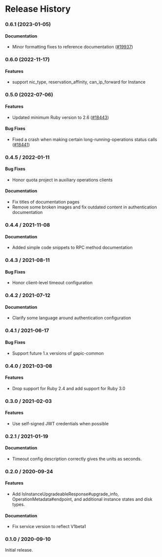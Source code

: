# Release History

### 0.6.1 (2023-01-05)

#### Documentation

* Minor formatting fixes to reference documentation ([#19937](https://github.com/googleapis/google-cloud-ruby/issues/19937)) 

### 0.6.0 (2022-11-17)

#### Features

* support nic_type, reservation_affinity, can_ip_forward for Instance 

### 0.5.0 (2022-07-06)

#### Features

* Updated minimum Ruby version to 2.6 ([#18443](https://github.com/googleapis/google-cloud-ruby/issues/18443)) 
#### Bug Fixes

* Fixed a crash when making certain long-running-operations status calls ([#18441](https://github.com/googleapis/google-cloud-ruby/issues/18441)) 

### 0.4.5 / 2022-01-11

#### Bug Fixes

* Honor quota project in auxiliary operations clients

#### Documentation

* Fix titles of documentation pages
* Remove some broken images and fix outdated content in authentication documentation

### 0.4.4 / 2021-11-08

#### Documentation

* Added simple code snippets to RPC method documentation

### 0.4.3 / 2021-08-11

#### Bug Fixes

* Honor client-level timeout configuration

### 0.4.2 / 2021-07-12

#### Documentation

* Clarify some language around authentication configuration

### 0.4.1 / 2021-06-17

#### Bug Fixes

* Support future 1.x versions of gapic-common

### 0.4.0 / 2021-03-08

#### Features

* Drop support for Ruby 2.4 and add support for Ruby 3.0

### 0.3.0 / 2021-02-03

#### Features

* Use self-signed JWT credentials when possible

### 0.2.1 / 2021-01-19

#### Documentation

* Timeout config description correctly gives the units as seconds.

### 0.2.0 / 2020-09-24

#### Features

* Add IsInstanceUpgradeableResponse#upgrade_info, OperationMetadata#endpoint, and additional instance states and disk types.

#### Documentation

* Fix service version to reflect V1beta1

### 0.1.0 / 2020-09-10

Initial release.
